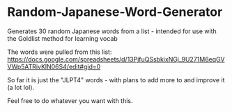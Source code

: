 # Random-Japanese-Word-Generator
Generates 30 random Japanese words from a list - intended for use with the Goldlist method for learning vocab

The words were pulled from this list: https://docs.google.com/spreadsheets/d/13PjfuQSsbkixNGj_9U271M6eqGVVWp5ATRivKlN06S4/edit#gid=0

So far it is just the "JLPT4" words - with plans to add more to and improve it (a lot lol).

Feel free to do whatever you want with this.
